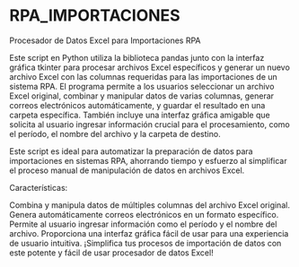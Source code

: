# RPA_IMPORTACIONES
Procesador de Datos Excel para Importaciones RPA

Este script en Python utiliza la biblioteca pandas junto con la interfaz gráfica tkinter para procesar archivos Excel específicos y generar un nuevo archivo Excel con las columnas requeridas para las importaciones de un sistema RPA. El programa permite a los usuarios seleccionar un archivo Excel original, combinar y manipular datos de varias columnas, generar correos electrónicos automáticamente, y guardar el resultado en una carpeta específica. También incluye una interfaz gráfica amigable que solicita al usuario ingresar información crucial para el procesamiento, como el período, el nombre del archivo y la carpeta de destino.

Este script es ideal para automatizar la preparación de datos para importaciones en sistemas RPA, ahorrando tiempo y esfuerzo al simplificar el proceso manual de manipulación de datos en archivos Excel.

Características:

Combina y manipula datos de múltiples columnas del archivo Excel original.
Genera automáticamente correos electrónicos en un formato específico.
Permite al usuario ingresar información como el período y el nombre del archivo.
Proporciona una interfaz gráfica fácil de usar para una experiencia de usuario intuitiva.
¡Simplifica tus procesos de importación de datos con este potente y fácil de usar procesador de datos Excel!
